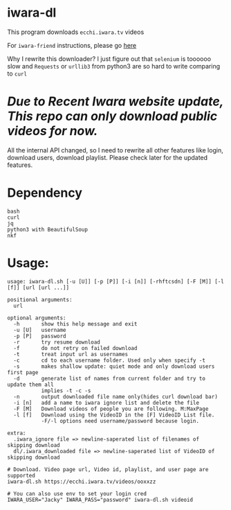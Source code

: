 # iwara-dl

This program downloads `ecchi.iwara.tv` videos

For `iwara-friend` instructions, please go [here](https://github.com/hare1039/iwara-dl/blob/master/README-friend.md)

Why I rewrite this downloader? I just figure out that `selenium` is toooooo slow and `Requests` or `urllib3` from python3 are so hard to write comparing to `curl`

# *Due to Recent Iwara website update, This repo can only download public videos for now.*
All the internal API changed, so I need to rewrite all other features like login, download users, download playlist.
Please check later for the updated features.

# Dependency
```
bash
curl
jq
python3 with BeautifulSoup
nkf
```

# Usage:
```
usage: iwara-dl.sh [-u [U]] [-p [P]] [-i [n]] [-rhftcsdn] [-F [M]] [-l [f]] [url [url ...]]

positional arguments:
  url

optional arguments:
  -h       show this help message and exit
  -u [U]   username
  -p [P]   password
  -r       try resume download
  -f       do not retry on failed download
  -t       treat input url as usernames
  -c       cd to each username folder. Used only when specify -t
  -s       makes shallow update: quiet mode and only download users first page
  -d       generate list of names from current folder and try to update them all
           implies -t -c -s
  -n       output downloaded file name only(hides curl download bar)
  -i [n]   add a name to iwara ignore list and delete the file
  -F [M]   Download videos of people you are following. M:MaxPage
  -l [f]   Download using the VideoID in the [F] VideoID List file.
           -F/-l options need username/password because login. 

extra:
  .iwara_ignore file => newline-saperated list of filenames of skipping download
  dl/.iwara_downloaded file => newline-saperated list of VideoID of skipping download

```

```
# Download. Video page url, Video id, playlist, and user page are supported
iwara-dl.sh https://ecchi.iwara.tv/videos/ooxxzz

# You can also use env to set your login cred
IWARA_USER="Jacky" IWARA_PASS="password" iwara-dl.sh videoid
```
